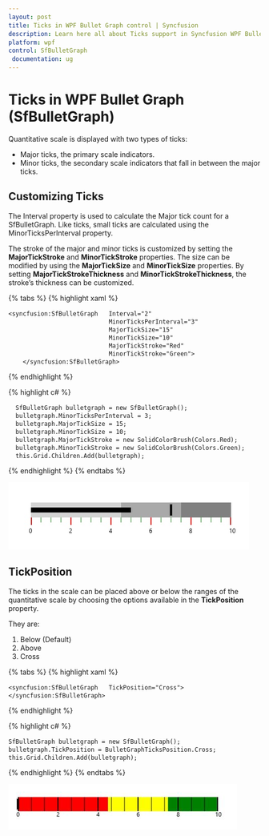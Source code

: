 ```yaml
---
layout: post
title: Ticks in WPF Bullet Graph control | Syncfusion
description: Learn here all about Ticks support in Syncfusion WPF Bullet Graph (SfBulletGraph) control, its elements and more details.
platform: wpf
control: SfBulletGraph
 documentation: ug
---
```


# Ticks in WPF Bullet Graph (SfBulletGraph)

Quantitative scale is displayed with two types of ticks: 

* Major ticks, the primary scale indicators.
* Minor ticks, the secondary scale indicators that fall in between the major ticks.

## Customizing Ticks

The Interval property is used to calculate the Major tick count for a SfBulletGraph. Like ticks, small ticks are calculated using the MinorTicksPerInterval property.

The stroke of the major and minor ticks is customized by setting the **MajorTickStroke** and **MinorTickStroke** properties. The size can be modified by using the **MajorTickSize** and **MinorTickSize** properties. By setting **MajorTickStrokeThickness** and **MinorTickStrokeThickness**, the stroke’s thickness can be customized.

{% tabs %}
{% highlight xaml %}

    <syncfusion:SfBulletGraph   Interval="2"
                                MinorTicksPerInterval="3"
                                MajorTickSize="15"
                                MinorTickSize="10"
                                MajorTickStroke="Red"      
                                MinorTickStroke="Green">            
        </syncfusion:SfBulletGraph>

{% endhighlight %}

{% highlight c# %}

      SfBulletGraph bulletgraph = new SfBulletGraph();
      bulletgraph.MinorTicksPerInterval = 3;
      bulletgraph.MajorTickSize = 15;
      bulletgraph.MinorTickSize = 10;
      bulletgraph.MajorTickStroke = new SolidColorBrush(Colors.Red);
      bulletgraph.MinorTickStroke = new SolidColorBrush(Colors.Green);
      this.Grid.Children.Add(bulletgraph);

{% endhighlight %}
{% endtabs %}

![Ticks_img](Ticks_images/Ticks_img.jpg)

## TickPosition

The ticks in the scale can be placed above or below the ranges of the quantitative scale by choosing the options available in the **TickPosition** property. 

They are:

1. Below (Default)
2. Above
3. Cross

{% tabs %}
{% highlight xaml %}

    <syncfusion:SfBulletGraph   TickPosition="Cross">
    </syncfusion:SfBulletGraph>

{% endhighlight %}

{% highlight c# %}

    SfBulletGraph bulletgraph = new SfBulletGraph();
    bulletgraph.TickPosition = BulletGraphTicksPosition.Cross; 
    this.Grid.Children.Add(bulletgraph);

{% endhighlight %}
{% endtabs %}

![Ticks_img1](Ticks_images/Ticks_img1.jpeg)
